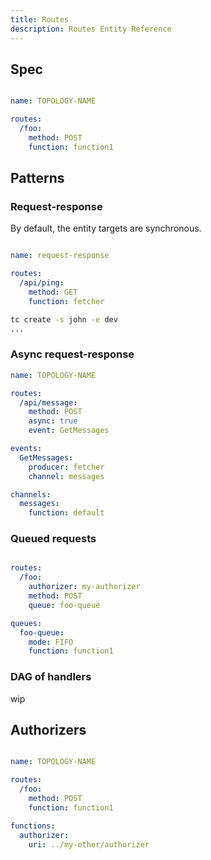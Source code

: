 ```yaml
---
title: Routes
description: Routes Entity Reference
---
```


## Spec

```yaml

name: TOPOLOGY-NAME

routes:
  /foo:
    method: POST
    function: function1
```

## Patterns

### Request-response

By default, the entity targets are synchronous.

```yaml

name: request-response

routes:
  /api/ping:
    method: GET
    function: fetcher
```

```sh
tc create -s john -e dev
...
```

### Async request-response

```yaml
name: TOPOLOGY-NAME

routes:
  /api/message:
    method: POST
	async: true
	event: GetMessages

events:
  GetMessages:
	producer: fetcher
	channel: messages

channels:
  messages:
	function: default
```

### Queued requests

```yaml

routes:
  /foo:
    authorizer: my-authorizer
    method: POST
    queue: foo-queue

queues:
  foo-queue:
    mode: FIFO
    function: function1

```

### DAG of handlers

wip


## Authorizers

```yaml

name: TOPOLOGY-NAME

routes:
  /foo:
    method: POST
    function: function1

functions:
  authorizer:
	uri: ../my-other/authorizer
```
